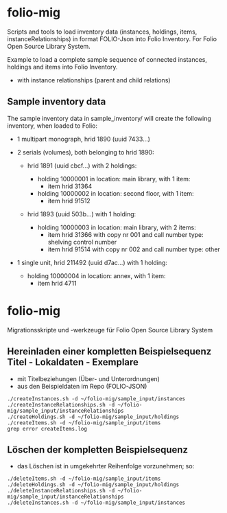 # folio-mig
Scripts and tools to load inventory data (instances, holdings, items, instanceRelationships) in format FOLIO-Json into Folio Inventory. For Folio Open Source Library System.

Example to load a complete sample sequence of connected instances, holdings and items into Folio Inventory.
- with instance relationships (parent and child relations)

## Sample inventory data
The sample inventory data in sample_inventory/ will create the following inventory, when loaded to Folio:

- 1 multipart monograph, hrid 1890 (uuid 7433...)

- 2 serials (volumes), both belonging to hrid 1890:
  - hrid 1891 (uuid cbcf...) with 2 holdings:
    - holding 10000001 in location: main library, with 1 item:
      - item hrid 31364
    - holding 10000002 in location: second floor, with 1 item:
      - item hrid 91512

  - hrid 1893 (uuid 503b...) with 1 holding:
    - holding 10000003 in location: main library, with 2 items:
      - item hrid 31366 with copy nr 001 and call number type: shelving control number
      - item hrid 91514 with copy nr 002 and call number type: other


- 1 single unit, hrid 211492 (uuid d7ac...) with 1 holding:
  - holding 10000004 in location: annex, with 1 item:
    - item hrid 4711
    
# folio-mig
Migrationsskripte und -werkzeuge für Folio Open Source Library System

## Hereinladen einer kompletten Beispielsequenz Titel - Lokaldaten - Exemplare
- mit Titelbeziehungen (Über- und Unterordnungen)
- aus den Beispieldaten im Repo (FOLIO-JSON)

```
./createInstances.sh -d ~/folio-mig/sample_input/instances 
./createInstanceRelationships.sh -d ~/folio-mig/sample_input/instanceRelationships 
./createHoldings.sh -d ~/folio-mig/sample_input/holdings 
./createItems.sh -d ~/folio-mig/sample_input/items
grep error createItems.log
```

## Löschen der kompletten Beispielsequenz
- das Löschen ist in umgekehrter Reihenfolge vorzunehmen; so:

```
./deleteItems.sh -d ~/folio-mig/sample_input/items 
./deleteHoldings.sh -d ~/folio-mig/sample_input/holdings 
./deleteInstanceRelationships.sh -d ~/folio-mig/sample_input/instanceRelationships 
./deleteInstances.sh -d ~/folio-mig/sample_input/instances 
```
 
